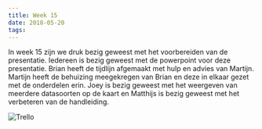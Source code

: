 ```yaml
---
title: Week 15
date: 2018-05-20
tags:
---
```


In week 15 zijn we druk bezig geweest met het voorbereiden van de presentatie. Iedereen is bezig geweest met de powerpoint voor deze presentatie. Brian heeft de tijdlijn afgemaakt met hulp en advies van Martijn. Martijn heeft de behuizing meegekregen van Brian en deze in elkaar gezet met de onderdelen erin. Joey is bezig geweest met het weergeven van meerdere datasoorten op de kaart en Matthijs is bezig geweest met het verbeteren van de handleiding.

![Trello](https://i.imgur.com/EwkAr73.png)
